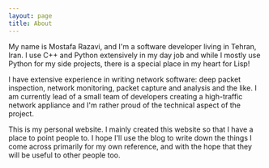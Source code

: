 ```yaml
---
layout: page
title: About
---
```


My name  is Mostafa  Razavi, and  I'm a  software developer  living in
Tehran, Iran. I use C++ and Python extensively in my day job and while
I mostly use Python for my side  projects, there is a special place in
my heart for Lisp!

I have extensive experience in writing network software: deep packet
inspection, network monitoring, packet capture and analysis and the
like. I am currently lead of a small team of developers creating a
high-traffic network appliance and I'm rather proud of the technical
aspect of the project.

This is my personal website. I mainly created this website so that I
have a place to point people to. I hope I'll use the blog to write
down the things I come across primarily for my own reference, and with
the hope that they will be useful to other people too.
